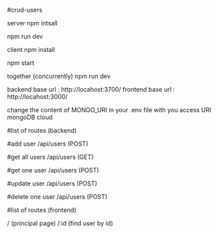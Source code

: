 #crud-users

server
npm intsall

npm run dev

client
npm install

npm start

together (concurrently)
npm run dev

backend base url : http://locahost:3700/
frontend base url : http://locahost:3000/

change the content of MONGO_URI in your .env file with you access URI mongoDB cloud

#list of routes (backend)

#add user
/api/users (POST)

#get all users
/api/users (GET)

#get one user
/api/users (POST)

#update user
/api/users (POST)

#delete one user
/api/users (POST)

#list of routes (frontend)

/ (principal page)
/:id (find user by id)
